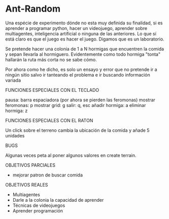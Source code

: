 # Ant-Random

Una espécie de experimento dónde no esta muy definida su finalidad, 
si es aprender a programar python, hacer un videojuego, aprender sobre multiagentes,
inteligencia artificial o ninguna de las anteriores. Lo que sí está claro es que
el juego es hacer el juego. Digamos que es un laboratorio.


Se pretende hacer una colonia de 1 a N hormigas que encuentren la comida y sepan llevarla
al hormiguero. Evidentemente como todo hormiga "tonta" hallarán la ruta más corta no se
sabe cómo.

Por ahora como he dicho, es solo un ensayo y error que no pretende ir a ningún sitio salvo 
ir tanteando el problema e ir buscando información variada

FUNCIONES ESPECIALES CON EL TECLADO

pausa: barra espaciadora (por ahora se pierden las feromonas)
mostrar feromonas: p
mostrar grid: g
salir: q, esc
añadir hormiga: a
eliminar hormiga: z

FUNCIONES ESPECIALES CON EL RATON

Un click sobre el terreno cambia la ubicación de la comida y añade 5 unidades

BUGS

Algunas veces peta al poner algunos valores en create terrain.

OBJETIVOS PARCIALES 

- mejorar patron de buscar comida

OBJETIVOS REALES

- Multiagentes
- Darle a la colonia la capacidad de aprender
- Técnicas de videojuegos
- Aprender programación